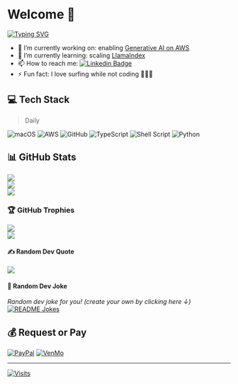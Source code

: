 # Welcome 👋

[![Typing SVG](https://readme-typing-svg.demolab.com?font=Architects+Daughter&letterSpacing=-.01rem;&pause=500&color=CCCCCC&multiline=true&width=500&height=60&lines=IF+NOT+coding+TRY+being+with+people+CATCH+%F0%9F%8F%84%F0%9F%8F%BD%E2%80%8D%E2%99%82%EF%B8%8F;FINALLY+living%2C+eating%2C+and+sleeping)](https://git.io/typing-svg)

- 🔭 I’m currently working on: enabling [Generative AI on AWS](https://github.com/awslabs/generative-ai-cdk-constructs)
- 🌱 I’m currently learning: scaling [LlamaIndex](https://llamaindex.ai/)
- 📫 How to reach me: [![Linkedin Badge](https://img.shields.io/badge/-scottschreckengaust-blue?logo=Linkedin&logoColor=white&link=https://www.linkedin.com/in/scottschreckengaust/)](https://www.linkedin.com/in/scottschreckengaust/)
- ⚡ Fun fact: I love surfing while not coding 🏄🏽‍♂️

<!--
<a href="https://www.twitch.tv/scottschreckengaust"><img src="https://img.shields.io/twitch/status/scottschreckengaust" /></a>
-->

## 💻 Tech Stack

> Daily

![macOS](https://img.shields.io/badge/macOS-%23000000.svg?style=for-the-badge&logo=apple&logoColor=white) 
![AWS](https://img.shields.io/badge/AWS-%23FF9900.svg?style=for-the-badge&logo=amazonwebservices&logoColor=white) 
![GitHub](https://img.shields.io/badge/GitHub-%23181717.svg?style=for-the-badge&logo=github&logoColor=white) 
![TypeScript](https://img.shields.io/badge/typescript-%23007ACC.svg?style=for-the-badge&logo=typescript&logoColor=white) 
![Shell Script](https://img.shields.io/badge/shell_script-%23121011.svg?style=for-the-badge&logo=gnu-bash&logoColor=white) 
![Python](https://img.shields.io/badge/python-3670A0?style=for-the-badge&logo=python&logoColor=ffdd54) 

<!--
![Go](https://img.shields.io/badge/go-%2300ADD8.svg?style=for-the-badge&logo=go&logoColor=white) 
![Java](https://img.shields.io/badge/java-%23ED8B00.svg?style=for-the-badge&logo=java&logoColor=white) 
![Docker](https://img.shields.io/badge/docker-%230db7ed.svg?style=for-the-badge&logo=docker&logoColor=white) 
![HomeBrew](https://img.shields.io/badge/HomeBrew-%23FBB040.svg?style=for-the-badge&logo=homebrew&logoColor=white) 

![GraphQL](https://img.shields.io/badge/-GraphQL-E10098?style=for-the-badge&logo=graphql&logoColor=white) 
![JavaScript](https://img.shields.io/badge/javascript-%23323330.svg?style=for-the-badge&logo=javascript&logoColor=%23F7DF1E) 
![Markdown](https://img.shields.io/badge/markdown-%23000000.svg?style=for-the-badge&logo=markdown&logoColor=white) 
![R](https://img.shields.io/badge/r-%23276DC3.svg?style=for-the-badge&logo=r&logoColor=white) 
![Ruby](https://img.shields.io/badge/ruby-%23CC342D.svg?style=for-the-badge&logo=ruby&logoColor=white) 
![Rust](https://img.shields.io/badge/rust-%23000000.svg?style=for-the-badge&logo=rust&logoColor=white) 
![PHP](https://img.shields.io/badge/php-%23777BB4.svg?style=for-the-badge&logo=php&logoColor=white) 
![HTML5](https://img.shields.io/badge/html5-%23E34F26.svg?style=for-the-badge&logo=html5&logoColor=white) 
![C#](https://img.shields.io/badge/c%23-%23239120.svg?style=for-the-badge&logo=c-sharp&logoColor=white) 
![Perl](https://img.shields.io/badge/perl-%2339457E.svg?style=for-the-badge&logo=perl&logoColor=white) 
![.Net](https://img.shields.io/badge/.NET-5C2D91?style=for-the-badge&logo=.net&logoColor=white) 
![Anaconda](https://img.shields.io/badge/Anaconda-%2344A833.svg?style=for-the-badge&logo=anaconda&logoColor=white) 
![Apollo-GraphQL](https://img.shields.io/badge/-ApolloGraphQL-311C87?style=for-the-badge&logo=apollo-graphql) 
![Django](https://img.shields.io/badge/django-%23092E20.svg?style=for-the-badge&logo=django&logoColor=white) 
![Chart.js](https://img.shields.io/badge/chart.js-F5788D.svg?style=for-the-badge&logo=chart.js&logoColor=white) 
![Electron.js](https://img.shields.io/badge/Electron-191970?style=for-the-badge&logo=Electron&logoColor=white) 
![Express.js](https://img.shields.io/badge/express.js-%23404d59.svg?style=for-the-badge&logo=express&logoColor=%2361DAFB) 
![Flask](https://img.shields.io/badge/flask-%23000.svg?style=for-the-badge&logo=flask&logoColor=white) 
![jQuery](https://img.shields.io/badge/jquery-%230769AD.svg?style=for-the-badge&logo=jquery&logoColor=white) 
![NPM](https://img.shields.io/badge/NPM-%23000000.svg?style=for-the-badge&logo=npm&logoColor=white) 
![NodeJS](https://img.shields.io/badge/node.js-6DA55F?style=for-the-badge&logo=node.js&logoColor=white) 
![Yarn](https://img.shields.io/badge/yarn-%232C8EBB.svg?style=for-the-badge&logo=yarn&logoColor=white) 
![Jenkins](https://img.shields.io/badge/jenkins-%232C5263.svg?style=for-the-badge&logo=jenkins&logoColor=white) 
![Nginx](https://img.shields.io/badge/nginx-%23009639.svg?style=for-the-badge&logo=nginx&logoColor=white) 
![Apache](https://img.shields.io/badge/apache-%23D42029.svg?style=for-the-badge&logo=apache&logoColor=white) 
![AmazonDynamoDB](https://img.shields.io/badge/Amazon%20DynamoDB-4053D6?style=for-the-badge&logo=Amazon%20DynamoDB&logoColor=white) 
![MariaDB](https://img.shields.io/badge/MariaDB-003545?style=for-the-badge&logo=mariadb&logoColor=white) 
![Redis](https://img.shields.io/badge/redis-%23DD0031.svg?style=for-the-badge&logo=redis&logoColor=white) 
![Postgres](https://img.shields.io/badge/postgres-%23316192.svg?style=for-the-badge&logo=postgresql&logoColor=white) 	
![Neo4J](https://img.shields.io/badge/Neo4j-008CC1?style=for-the-badge&logo=neo4j&logoColor=white) 
![MySQL](https://img.shields.io/badge/mysql-%2300f.svg?style=for-the-badge&logo=mysql&logoColor=white) 
![MongoDB](https://img.shields.io/badge/MongoDB-%234ea94b.svg?style=for-the-badge&logo=mongodb&logoColor=white) 
![MicrosoftSQLServer](https://img.shields.io/badge/Microsoft%20SQL%20Sever-CC2927?style=for-the-badge&logo=microsoft%20sql%20server&logoColor=white) 
![SQLite](https://img.shields.io/badge/sqlite-%2307405e.svg?style=for-the-badge&logo=sqlite&logoColor=white) 
![Gimp Gnu Image Manipulation Program](https://img.shields.io/badge/Gimp-657D8B?style=for-the-badge&logo=gimp&logoColor=FFFFFF) 
![Pandas](https://img.shields.io/badge/pandas-%23150458.svg?style=for-the-badge&logo=pandas&logoColor=white) 
![PyTorch](https://img.shields.io/badge/PyTorch-%23EE4C2C.svg?style=for-the-badge&logo=PyTorch&logoColor=white) 
![Vagrant](https://img.shields.io/badge/vagrant-%231563FF.svg?style=for-the-badge&logo=vagrant&logoColor=white) 
![Raspberry Pi](https://img.shields.io/badge/-RaspberryPi-C51A4A?style=for-the-badge&logo=Raspberry-Pi) 
![Postman](https://img.shields.io/badge/Postman-FF6C37?style=for-the-badge&logo=postman&logoColor=white) 
![ElasticSearch](https://img.shields.io/badge/-ElasticSearch-005571?style=for-the-badge&logo=elasticsearch) 
![Jira](https://img.shields.io/badge/jira-%230A0FFF.svg?style=for-the-badge&logo=jira&logoColor=white) 
![Confluence](https://img.shields.io/badge/confluence-%23172BF4.svg?style=for-the-badge&logo=confluence&logoColor=white) 
![CodeCov](https://img.shields.io/badge/codecov-%23ff0077.svg?style=for-the-badge&logo=codecov&logoColor=white)
-->

## 📊 GitHub Stats

<!--![](https://github-readme-stats.vercel.app/api?username=scottschreckengaust&theme=radical&hide_border=false&include_all_commits=true&count_private=false)<br/>-->
![](https://github-readme-stats.vercel.app/api?username=scottschreckengaust)<br/>
![](https://github-readme-streak-stats.herokuapp.com/?user=scottschreckengaust)<br/>
![](https://github-readme-stats.vercel.app/api/top-langs/?username=scottschreckengaust)

### 🏆 GitHub Trophies

![](https://github-trophies.vercel.app/?username=scottschreckengaust&column=6)
<br />
![](https://github-profile-trophy.vercel.app/?username=scottschreckengaust&column=6&rank=SSS,S,AAA,A)

<!-- another tropy set but duplicates some of the above???
![](https://github-profile-trophy.vercel.app/?username=scottschreckengaust&column=6)
-->


#### ✍️ Random Dev Quote

![](https://quotes-github-readme.vercel.app/api)

#### 🤣 Random Dev Joke

<i>Random dev joke for you! (create your own by clicking here ↓)</i><br>
<a href="https://readme-jokes.vercel.app"><img align="center" src="https://readme-jokes.vercel.app/api" alt="README Jokes"></a>

<!--
#### 😂 Random Dev Meme
<img src="https://random-memer.herokuapp.com/" width="512px"/>
-->

## 💰 Request or Pay

[![PayPal](https://img.shields.io/badge/PayPal-00457C?style=for-the-badge&logo=paypal&logoColor=white)](https://paypal.me/scottschreckengaust)
[![VenMo](https://img.shields.io/badge/VenMo-008CFF?style=for-the-badge&logo=venmo&logoColor=white)](https://account.venmo.com/u/scottschreckengaust)

<!--
[![BuyMeACoffee](https://img.shields.io/badge/Buy%20Me%20a%20Coffee-ffdd00?style=for-the-badge&logo=buy-me-a-coffee&logoColor=black)](https://buymeacoffee.com/yes)
[![Patreon](https://img.shields.io/badge/Patreon-F96854?style=for-the-badge&logo=patreon&logoColor=white)](https://patreon.com/yes) 
  
https://github-readme-streak-stats.herokuapp.com?user=scottschreckengaust
https://github-readme-stats.vercel.app/api/top-langs?username=scottschreckengaust&layout=compact

https://github-readme-stats.vercel.app/api?username=scottschreckengaust
https://visitor-badge.laobi.icu/badge?page_id=scottschreckengaust.scottschreckengaust
-->

---
[![Visits](https://visitcount.itsvg.in/api?id=scottschreckengaust&icon=0&color=0)](https://visitcount.itsvg.in)

